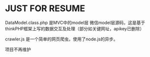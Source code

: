 # JUST FOR RESUME

DataModel.class.php 是MVC中的model层
微信model层源码，这是基于thinkPHP框架上写的数据交互及处理（部分如关键网址，apikey已删除）

crawler.js 是一个简单的网页爬虫，使用了node.js的异步。


项目不再维护
